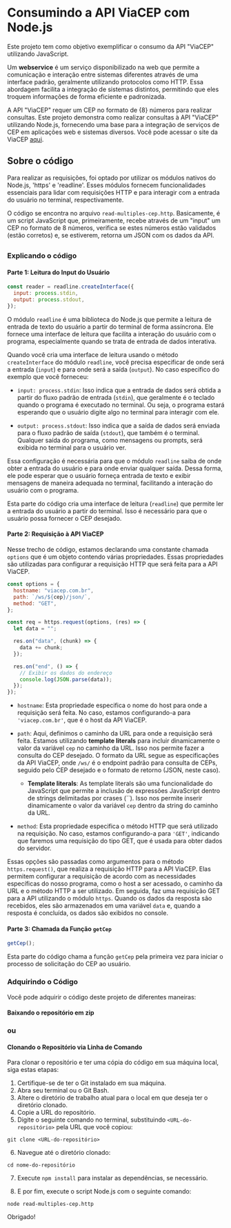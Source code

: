 ﻿# Consumindo a API ViaCEP com Node.js

Este projeto tem como objetivo exemplificar o consumo da API "ViaCEP" utilizando JavaScript.

Um **webservice** é um serviço disponibilizado na web que permite a comunicação e interação entre sistemas diferentes através de uma interface padrão, geralmente utilizando protocolos como HTTP. Essa abordagem facilita a integração de sistemas distintos, permitindo que eles troquem informações de forma eficiente e padronizada.

A API "ViaCEP" requer um CEP no formato de {8} números para realizar consultas. Este projeto demonstra como realizar consultas à API "ViaCEP" utilizando Node.js, fornecendo uma base para a integração de serviços de CEP em aplicações web e sistemas diversos.
Você pode acessar o site da ViaCEP [aqui](https://viacep.com.br/).

## Sobre o código

Para realizar as requisições, foi optado por utilizar os módulos nativos do Node.js, 'https' e 'readline'. Esses módulos fornecem funcionalidades essenciais para lidar com requisições HTTP e para interagir com a entrada do usuário no terminal, respectivamente.

O código se encontra no arquivo `read-multiples-cep.http`. Basicamente, é um script JavaScript que, primeiramente, recebe através de um "input" um CEP no formato de 8 números, verifica se estes números estão validados (estão corretos) e, se estiverem, retorna um JSON com os dados da API.

##

### Explicando o código

#### Parte 1: Leitura do Input do Usuário

```javascript
const reader = readline.createInterface({
  input: process.stdin,
  output: process.stdout,
});
```

O módulo `readline` é uma biblioteca do Node.js que permite a leitura de entrada de texto do usuário a partir do terminal de forma assíncrona. Ele fornece uma interface de leitura que facilita a interação do usuário com o programa, especialmente quando se trata de entrada de dados interativa.

Quando você cria uma interface de leitura usando o método `createInterface` do módulo `readline`, você precisa especificar de onde será a entrada (`input`) e para onde será a saída (`output`). No caso específico do exemplo que você forneceu:

- `input: process.stdin`: Isso indica que a entrada de dados será obtida a partir do fluxo padrão de entrada (`stdin`), que geralmente é o teclado quando o programa é executado no terminal. Ou seja, o programa estará esperando que o usuário digite algo no terminal para interagir com ele.

- `output: process.stdout`: Isso indica que a saída de dados será enviada para o fluxo padrão de saída (`stdout`), que também é o terminal. Qualquer saída do programa, como mensagens ou prompts, será exibida no terminal para o usuário ver.

Essa configuração é necessária para que o módulo `readline` saiba de onde obter a entrada do usuário e para onde enviar qualquer saída. Dessa forma, ele pode esperar que o usuário forneça entrada de texto e exibir mensagens de maneira adequada no terminal, facilitando a interação do usuário com o programa.

Esta parte do código cria uma interface de leitura (`readline`) que permite ler a entrada do usuário a partir do terminal. Isso é necessário para que o usuário possa fornecer o CEP desejado.

#### Parte 2: Requisição à API ViaCEP

Nesse trecho de código, estamos declarando uma constante chamada `options` que é um objeto contendo várias propriedades. Essas propriedades são utilizadas para configurar a requisição HTTP que será feita para a API ViaCEP.

```javascript
const options = {
  hostname: "viacep.com.br",
  path: `/ws/${cep}/json/`,
  method: "GET",
};

const req = https.request(options, (res) => {
  let data = "";

  res.on("data", (chunk) => {
    data += chunk;
  });

  res.on("end", () => {
    // Exibir os dados do endereço
    console.log(JSON.parse(data));
  });
});
```

- `hostname`: Esta propriedade especifica o nome do host para onde a requisição será feita. No caso, estamos configurando-a para `'viacep.com.br'`, que é o host da API ViaCEP.

- `path`: Aqui, definimos o caminho da URL para onde a requisição será feita. Estamos utilizando **template literals** para incluir dinamicamente o valor da variável `cep` no caminho da URL. Isso nos permite fazer a consulta do CEP desejado. O formato da URL segue as especificações da API ViaCEP, onde `/ws/` é o endpoint padrão para consulta de CEPs, seguido pelo CEP desejado e o formato de retorno (JSON, neste caso).

  - **Template literals**: As template literals são uma funcionalidade do JavaScript que permite a inclusão de expressões JavaScript dentro de strings delimitadas por crases (\`\`). Isso nos permite inserir dinamicamente o valor da variável `cep` dentro da string do caminho da URL.

- `method`: Esta propriedade especifica o método HTTP que será utilizado na requisição. No caso, estamos configurando-a para `'GET'`, indicando que faremos uma requisição do tipo GET, que é usada para obter dados do servidor.

Essas opções são passadas como argumentos para o método `https.request()`, que realiza a requisição HTTP para a API ViaCEP. Elas permitem configurar a requisição de acordo com as necessidades específicas do nosso programa, como o host a ser acessado, o caminho da URL e o método HTTP a ser utilizado.
Em seguida, faz uma requisição GET para a API utilizando o módulo `https`. Quando os dados da resposta são recebidos, eles são armazenados em uma variável `data` e, quando a resposta é concluída, os dados são exibidos no console.

#### Parte 3: Chamada da Função `getCep`

```javascript
getCep();
```

Esta parte do código chama a função `getCep` pela primeira vez para iniciar o processo de solicitação do CEP ao usuário.

### Adquirindo o Código

Você pode adquirir o código deste projeto de diferentes maneiras:

#### Baixando o repositório em zip

### ou

#### Clonando o Repositório via Linha de Comando

Para clonar o repositório e ter uma cópia do código em sua máquina local, siga estas etapas:

1. Certifique-se de ter o Git instalado em sua máquina.
2. Abra seu terminal ou o Git Bash.
3. Altere o diretório de trabalho atual para o local em que deseja ter o diretório clonado.
4. Copie a URL do repositório.
5. Digite o seguinte comando no terminal, substituindo `<URL-do-repositório>` pela URL que você copiou:

```
git clone <URL-do-repositório>
```

6. Navegue até o diretório clonado:

```
cd nome-do-repositório
```

7. Execute `npm install` para instalar as dependências, se necessário.

8. E por fim, execute o script Node.js com o seguinte comando:

```
node read-multiples-cep.http
```

Obrigado!
